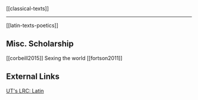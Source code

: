 [[classical-texts]]

---

[[latin-texts-poetics]]


## Misc. Scholarship
[[corbeill2015]] Sexing the world
[[fortson2011]]

## External Links
[UT's LRC: Latin](https://lrc.la.utexas.edu/eieol/latol)